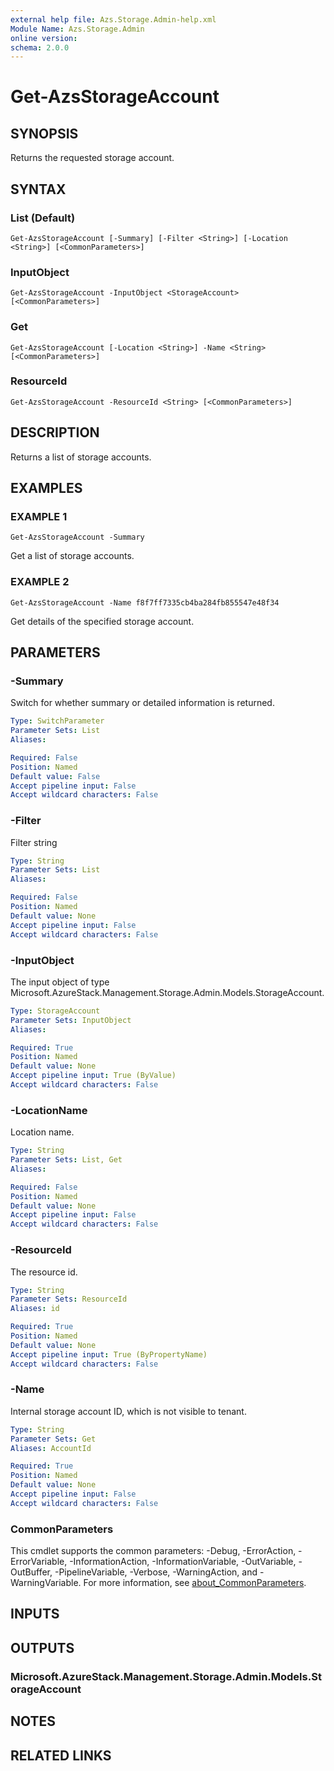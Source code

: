 ```yaml
---
external help file: Azs.Storage.Admin-help.xml
Module Name: Azs.Storage.Admin
online version:
schema: 2.0.0
---
```


# Get-AzsStorageAccount

## SYNOPSIS
Returns the requested storage account.

## SYNTAX

### List (Default)
```
Get-AzsStorageAccount [-Summary] [-Filter <String>] [-Location <String>] [<CommonParameters>]
```

### InputObject
```
Get-AzsStorageAccount -InputObject <StorageAccount> [<CommonParameters>]
```

### Get
```
Get-AzsStorageAccount [-Location <String>] -Name <String> [<CommonParameters>]
```

### ResourceId
```
Get-AzsStorageAccount -ResourceId <String> [<CommonParameters>]
```

## DESCRIPTION
Returns a list of storage accounts.

## EXAMPLES

### EXAMPLE 1
```
Get-AzsStorageAccount -Summary
```

Get a list of storage accounts.

### EXAMPLE 2
```
Get-AzsStorageAccount -Name f8f7ff7335cb4ba284fb855547e48f34
```

Get details of the specified storage account.

## PARAMETERS

### -Summary
Switch for whether summary or detailed information is returned.

```yaml
Type: SwitchParameter
Parameter Sets: List
Aliases:

Required: False
Position: Named
Default value: False
Accept pipeline input: False
Accept wildcard characters: False
```

### -Filter
Filter string

```yaml
Type: String
Parameter Sets: List
Aliases:

Required: False
Position: Named
Default value: None
Accept pipeline input: False
Accept wildcard characters: False
```

### -InputObject
The input object of type Microsoft.AzureStack.Management.Storage.Admin.Models.StorageAccount.

```yaml
Type: StorageAccount
Parameter Sets: InputObject
Aliases:

Required: True
Position: Named
Default value: None
Accept pipeline input: True (ByValue)
Accept wildcard characters: False
```

### -LocationName
Location name.

```yaml
Type: String
Parameter Sets: List, Get
Aliases:

Required: False
Position: Named
Default value: None
Accept pipeline input: False
Accept wildcard characters: False
```

### -ResourceId
The resource id.

```yaml
Type: String
Parameter Sets: ResourceId
Aliases: id

Required: True
Position: Named
Default value: None
Accept pipeline input: True (ByPropertyName)
Accept wildcard characters: False
```

### -Name
Internal storage account ID, which is not visible to tenant.

```yaml
Type: String
Parameter Sets: Get
Aliases: AccountId

Required: True
Position: Named
Default value: None
Accept pipeline input: False
Accept wildcard characters: False
```

### CommonParameters
This cmdlet supports the common parameters: -Debug, -ErrorAction, -ErrorVariable, -InformationAction, -InformationVariable, -OutVariable, -OutBuffer, -PipelineVariable, -Verbose, -WarningAction, and -WarningVariable. For more information, see [about_CommonParameters](http://go.microsoft.com/fwlink/?LinkID=113216).

## INPUTS

## OUTPUTS

### Microsoft.AzureStack.Management.Storage.Admin.Models.StorageAccount
## NOTES

## RELATED LINKS

